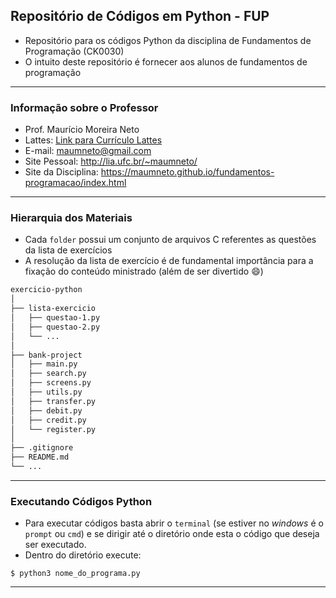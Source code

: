 ## <b>Repositório de Códigos em Python - FUP</b>

- Repositório para os códigos Python da disciplina de Fundamentos de Programação (CK0030)
- O intuito deste repositório é fornecer aos alunos de fundamentos de programação
  
-----
### <b>Informação sobre o Professor</b>
- Prof. Maurício Moreira Neto
- Lattes: [Link para Currículo Lattes](http://lattes.cnpq.br/7534400645876830)
- E-mail: <maumneto@gmail.com>
- Site Pessoal: http://lia.ufc.br/~maumneto/
- Site da Disciplina: https://maumneto.github.io/fundamentos-programacao/index.html

-----
### <b>Hierarquia dos Materiais</b>
- Cada `folder` possui um conjunto de arquivos C referentes as questões da lista de exercícios
- A resolução da lista de exercício é de fundamental importância para a fixação do conteúdo ministrado (além de ser divertido :smile:)
  
```bash
exercicio-python
│
├── lista-exercicio
│   ├── questao-1.py
│   ├── questao-2.py
│   └── ...
│
├── bank-project
│   ├── main.py
│   ├── search.py
│   ├── screens.py
│   ├── utils.py
│   ├── transfer.py
│   ├── debit.py
│   ├── credit.py
│   └── register.py
│
├── .gitignore
├── README.md
└── ...
```

-----
### <b>Executando Códigos Python</b>
- Para executar códigos basta abrir o `terminal` (se estiver no *windows* é o `prompt` ou `cmd`) e se dirigir até o diretório onde esta o código que deseja ser executado.
- Dentro do diretório execute:
```console
$ python3 nome_do_programa.py
```

-----